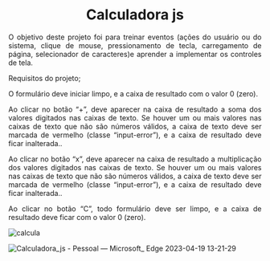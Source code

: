 <h1 align="center"> Calculadora js </h1>

<div align="justify">

<p> O objetivo deste projeto foi para treinar eventos (ações do usuário ou do sistema, clique  de mouse, pressionamento de tecla, carregamento de página, selecionador de caracteres)e aprender a implementar os controles de tela. </p>

<p> Requisitos do projeto; </p>


<p > O formulário deve iniciar limpo, e a caixa de resultado com o valor 0 (zero). </p>

<p > Ao clicar no botão “+”, deve aparecer na caixa de resultado a soma dos valores digitados nas caixas
de texto. Se houver um ou mais valores nas caixas de texto que não são números válidos, a caixa de
texto deve ser marcada de vermelho (classe “input-error”), e a caixa de resultado deve ficar inalterada.. </p>

<p > Ao clicar no botão “x”, deve aparecer na caixa de resultado a multiplicação dos valores digitados
nas caixas de texto. Se houver um ou mais valores nas caixas de texto que não são números válidos, a
caixa de texto deve ser marcada de vermelho (classe “input-error”), e a caixa de resultado deve ficar
inalterada.. </p>

<p> Ao clicar no botão “C”, todo formulário deve ser limpo, e a caixa de resultado deve ficar com o
valor 0 (zero). </p>
  
</div>


![calcula](https://user-images.githubusercontent.com/85500087/233081527-99efb426-0b18-42f9-a1bd-ac5562c70ac2.png)


![Calculadora_js - Pessoal — Microsoft_ Edge 2023-04-19 13-21-29](https://user-images.githubusercontent.com/85500087/233101229-6b370607-3cea-4592-983c-b2106345d1f7.gif)
